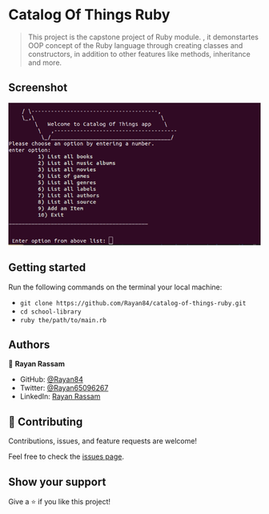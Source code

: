 # Catalog Of Things Ruby

> This project is the capstone project of Ruby module. , it demonstartes OOP concept of the Ruby language through creating classes and constructors, in addition to other features like methods, inheritance and more.


## Screenshot
<img src='./screenshot.png'>

## Getting started
  Run the following commands on the terminal your local machine:

  - `git clone https://github.com/Rayan84/catalog-of-things-ruby.git`
  - `cd school-library`
  - `ruby the/path/to/main.rb`

## Authors

👤 **Rayan Rassam**

- GitHub: [@Rayan84](https://github.com/Rayan84)
- Twitter: [@Rayan65096267](https://twitter.com/Rayan65096267)
- LinkedIn: [Rayan Rassam](https://www.linkedin.com/in/rayan-rassam/)

## 🤝 Contributing

Contributions, issues, and feature requests are welcome!

Feel free to check the [issues page](../../issues/).

## Show your support

Give a ⭐️ if you like this project!